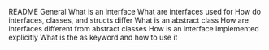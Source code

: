 README
General
What is an interface
What are interfaces used for
How do interfaces, classes, and structs differ
What is an abstract class
How are interfaces different from abstract classes
How is an interface implemented explicitly
What is the as keyword and how to use it